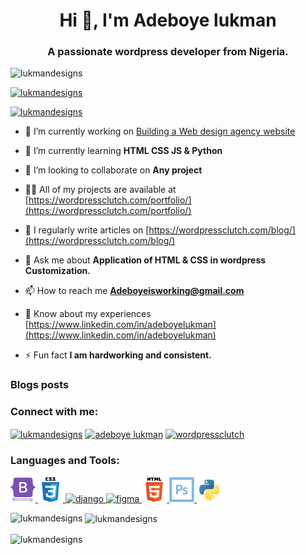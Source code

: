 <h1 align="center">Hi 👋, I'm Adeboye lukman</h1>
<h3 align="center">A passionate wordpress developer from Nigeria.</h3>

<p align="left"> <img src="https://komarev.com/ghpvc/?username=lukmandesigns&label=Profile%20views&color=0e75b6&style=flat" alt="lukmandesigns" /> </p>

<p align="left"> <a href="https://github.com/ryo-ma/github-profile-trophy"><img src="https://github-profile-trophy.vercel.app/?username=lukmandesigns" alt="lukmandesigns" /></a> </p>

<p align="left"> <a href="https://twitter.com/lukmandesigns" target="blank"><img src="https://img.shields.io/twitter/follow/lukmandesigns?logo=twitter&style=for-the-badge" alt="lukmandesigns" /></a> </p>

- 🔭 I’m currently working on [Building a Web design agency website](https://wordpressclutch.com)

- 🌱 I’m currently learning **HTML CSS JS & Python**

- 👯 I’m looking to collaborate on **Any project**

- 👨‍💻 All of my projects are available at [https://wordpressclutch.com/portfolio/](https://wordpressclutch.com/portfolio/)

- 📝 I regularly write articles on [https://wordpressclutch.com/blog/](https://wordpressclutch.com/blog/)

- 💬 Ask me about **Application of HTML & CSS in wordpress Customization.**

- 📫 How to reach me **Adeboyeisworking@gmail.com**

- 📄 Know about my experiences [https://www.linkedin.com/in/adeboyelukman](https://www.linkedin.com/in/adeboyelukman)

- ⚡ Fun fact **I am hardworking and consistent.**

### Blogs posts
<!-- BLOG-POST-LIST:START -->
<!-- BLOG-POST-LIST:END -->

<h3 align="left">Connect with me:</h3>
<p align="left">
<a href="https://twitter.com/lukmandesigns" target="blank"><img align="center" src="https://raw.githubusercontent.com/rahuldkjain/github-profile-readme-generator/master/src/images/icons/Social/twitter.svg" alt="lukmandesigns" height="30" width="40" /></a>
<a href="https://www.linkedin.com/in/adeboyelukman/" target="blank"><img align="center" src="https://raw.githubusercontent.com/rahuldkjain/github-profile-readme-generator/master/src/images/icons/Social/linked-in-alt.svg" alt="adeboye lukman" height="30" width="40" /></a>
<a href="https://www.youtube.com/channel/UCW21Ocg7d_I-53RFOV7qupg" target="blank"><img align="center" src="https://raw.githubusercontent.com/rahuldkjain/github-profile-readme-generator/master/src/images/icons/Social/youtube.svg" alt="wordpressclutch" height="30" width="40" /></a>
</p>

<h3 align="left">Languages and Tools:</h3>
<p align="left"> <a href="https://getbootstrap.com" target="_blank" rel="noreferrer"> <img src="https://raw.githubusercontent.com/devicons/devicon/master/icons/bootstrap/bootstrap-plain-wordmark.svg" alt="bootstrap" width="40" height="40"/> </a> <a href="https://www.w3schools.com/css/" target="_blank" rel="noreferrer"> <img src="https://raw.githubusercontent.com/devicons/devicon/master/icons/css3/css3-original-wordmark.svg" alt="css3" width="40" height="40"/> </a> <a href="https://www.djangoproject.com/" target="_blank" rel="noreferrer"> <img src="https://cdn.worldvectorlogo.com/logos/django.svg" alt="django" width="40" height="40"/> </a> <a href="https://www.figma.com/" target="_blank" rel="noreferrer"> <img src="https://www.vectorlogo.zone/logos/figma/figma-icon.svg" alt="figma" width="40" height="40"/> </a> <a href="https://www.w3.org/html/" target="_blank" rel="noreferrer"> <img src="https://raw.githubusercontent.com/devicons/devicon/master/icons/html5/html5-original-wordmark.svg" alt="html5" width="40" height="40"/> </a> <a href="https://www.photoshop.com/en" target="_blank" rel="noreferrer"> <img src="https://raw.githubusercontent.com/devicons/devicon/master/icons/photoshop/photoshop-line.svg" alt="photoshop" width="40" height="40"/> </a> <a href="https://www.python.org" target="_blank" rel="noreferrer"> <img src="https://raw.githubusercontent.com/devicons/devicon/master/icons/python/python-original.svg" alt="python" width="40" height="40"/> </a> </p>

<p><img align="left" src="https://github-readme-stats.vercel.app/api/top-langs?username=lukmandesigns&show_icons=true&locale=en&layout=compact" alt="lukmandesigns" /></p>

<p>&nbsp;<img align="center" src="https://github-readme-stats.vercel.app/api?username=lukmandesigns&show_icons=true&locale=en" alt="lukmandesigns" /></p>

<p><img align="center" src="https://github-readme-streak-stats.herokuapp.com/?user=lukmandesigns&" alt="lukmandesigns" /></p>
